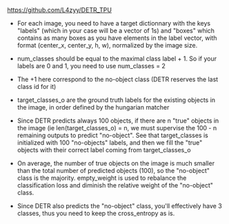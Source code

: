 https://github.com/L4zyy/DETR_TPU


- For each image, you need to have a target dictionnary with the keys "labels" (which in your case will be a vector of 1s) and "boxes" which contains as many boxes as you have elements in the label vector, with format (center_x, center_y, h, w), normalized by the image size.

- num_classes should be equal to the maximal class label + 1. So if your labels are 0 and 1, you need to use num_classes = 2
- The +1 here correspond to the no-object class (DETR reserves the last class id for it)
- target_classes_o are the ground truth labels for the existing objects in the image, in order defined by the hungarian matcher
- Since DETR predicts always 100 objects, if there are n "true" objects in the image (ie len(target_classes_o) = n, we must supervise the 100 - n remaining outputs to predict "no-object". See that target_classes is initialized with 100 "no-objects" labels, and then we fill the "true" objects with their correct label coming from target_classes_o
- On average, the number of true objects on the image is much smaller than the total number of predicted objects (100), so the "no-object" class is the majority. empty_weight is used to rebalance the classification loss and diminish the relative weight of the "no-object" class.
- Since DETR also predicts the "no-object" class, you'll effectively have 3 classes, thus you need to keep the cross_entropy as is.
